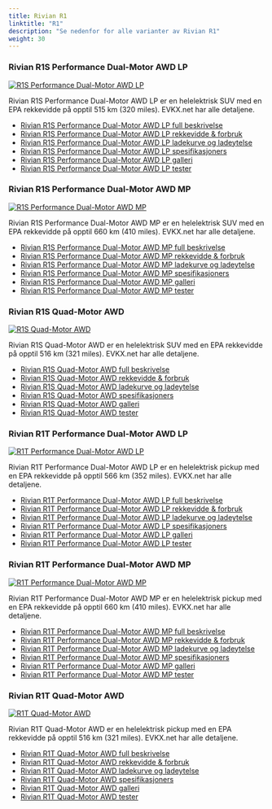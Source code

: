 ```yaml
---
title: Rivian R1
linktitle: "R1"
description: "Se nedenfor for alle varianter av Rivian R1"
weight: 30
---
```

### Rivian R1S Performance Dual-Motor AWD LP

<a href="r1s_performance_dual-motor_awd_lp/"><img src="https://media.evkx.net/multimedia/models/rivian/r1/r1s_performance_dual-motor_awd_lp/main_1_st.jpg" class="img-fluid" alt="R1S Performance Dual-Motor AWD LP" ></a>

Rivian R1S Performance Dual-Motor AWD LP er en helelektrisk SUV med en EPA rekkevidde på opptil 515 km (320 miles). EVKX.net har alle detaljene. 

- [Rivian R1S Performance Dual-Motor AWD LP full beskrivelse](r1s_performance_dual-motor_awd_lp/)
- [Rivian R1S Performance Dual-Motor AWD LP rekkevidde & forbruk](r1s_performance_dual-motor_awd_lp/rangeandconsumption)
- [Rivian R1S Performance Dual-Motor AWD LP ladekurve og ladeytelse](r1s_performance_dual-motor_awd_lp/chargingcurve)
- [Rivian R1S Performance Dual-Motor AWD LP spesifikasjoners](r1s_performance_dual-motor_awd_lp/specifications)
- [Rivian R1S Performance Dual-Motor AWD LP galleri](r1s_performance_dual-motor_awd_lp/gallery)
- [Rivian R1S Performance Dual-Motor AWD LP tester](r1s_performance_dual-motor_awd_lp/reviews)

### Rivian R1S Performance Dual-Motor AWD MP

<a href="r1s_performance_dual-motor_awd_mp/"><img src="https://media.evkx.net/multimedia/models/rivian/r1/r1s_performance_dual-motor_awd_mp/main_1_st.jpg" class="img-fluid" alt="R1S Performance Dual-Motor AWD MP" ></a>

Rivian R1S Performance Dual-Motor AWD MP er en helelektrisk SUV med en EPA rekkevidde på opptil 660 km (410 miles). EVKX.net har alle detaljene. 

- [Rivian R1S Performance Dual-Motor AWD MP full beskrivelse](r1s_performance_dual-motor_awd_mp/)
- [Rivian R1S Performance Dual-Motor AWD MP rekkevidde & forbruk](r1s_performance_dual-motor_awd_mp/rangeandconsumption)
- [Rivian R1S Performance Dual-Motor AWD MP ladekurve og ladeytelse](r1s_performance_dual-motor_awd_mp/chargingcurve)
- [Rivian R1S Performance Dual-Motor AWD MP spesifikasjoners](r1s_performance_dual-motor_awd_mp/specifications)
- [Rivian R1S Performance Dual-Motor AWD MP galleri](r1s_performance_dual-motor_awd_mp/gallery)
- [Rivian R1S Performance Dual-Motor AWD MP tester](r1s_performance_dual-motor_awd_mp/reviews)

### Rivian R1S Quad-Motor AWD

<a href="r1s_quad-motor_awd/"><img src="https://media.evkx.net/multimedia/models/rivian/r1/r1s_quad-motor_awd/main_1_st.jpg" class="img-fluid" alt="R1S Quad-Motor AWD" ></a>

Rivian R1S Quad-Motor AWD er en helelektrisk SUV med en EPA rekkevidde på opptil 516 km (321 miles). EVKX.net har alle detaljene. 

- [Rivian R1S Quad-Motor AWD full beskrivelse](r1s_quad-motor_awd/)
- [Rivian R1S Quad-Motor AWD rekkevidde & forbruk](r1s_quad-motor_awd/rangeandconsumption)
- [Rivian R1S Quad-Motor AWD ladekurve og ladeytelse](r1s_quad-motor_awd/chargingcurve)
- [Rivian R1S Quad-Motor AWD spesifikasjoners](r1s_quad-motor_awd/specifications)
- [Rivian R1S Quad-Motor AWD galleri](r1s_quad-motor_awd/gallery)
- [Rivian R1S Quad-Motor AWD tester](r1s_quad-motor_awd/reviews)

### Rivian R1T Performance Dual-Motor AWD LP

<a href="r1t_performance_dual-motor_awd_lp/"><img src="https://media.evkx.net/multimedia/models/rivian/r1/r1t_performance_dual-motor_awd_lp/main_1_st.jpg" class="img-fluid" alt="R1T Performance Dual-Motor AWD LP" ></a>

Rivian R1T Performance Dual-Motor AWD LP er en helelektrisk pickup med en EPA rekkevidde på opptil 566 km (352 miles). EVKX.net har alle detaljene. 

- [Rivian R1T Performance Dual-Motor AWD LP full beskrivelse](r1t_performance_dual-motor_awd_lp/)
- [Rivian R1T Performance Dual-Motor AWD LP rekkevidde & forbruk](r1t_performance_dual-motor_awd_lp/rangeandconsumption)
- [Rivian R1T Performance Dual-Motor AWD LP ladekurve og ladeytelse](r1t_performance_dual-motor_awd_lp/chargingcurve)
- [Rivian R1T Performance Dual-Motor AWD LP spesifikasjoners](r1t_performance_dual-motor_awd_lp/specifications)
- [Rivian R1T Performance Dual-Motor AWD LP galleri](r1t_performance_dual-motor_awd_lp/gallery)
- [Rivian R1T Performance Dual-Motor AWD LP tester](r1t_performance_dual-motor_awd_lp/reviews)

### Rivian R1T Performance Dual-Motor AWD MP

<a href="r1t_performance_dual-motor_awd_mp/"><img src="https://media.evkx.net/multimedia/models/rivian/r1/r1t_performance_dual-motor_awd_mp/main_1_st.jpg" class="img-fluid" alt="R1T Performance Dual-Motor AWD MP" ></a>

Rivian R1T Performance Dual-Motor AWD MP er en helelektrisk pickup med en EPA rekkevidde på opptil 660 km (410 miles). EVKX.net har alle detaljene. 

- [Rivian R1T Performance Dual-Motor AWD MP full beskrivelse](r1t_performance_dual-motor_awd_mp/)
- [Rivian R1T Performance Dual-Motor AWD MP rekkevidde & forbruk](r1t_performance_dual-motor_awd_mp/rangeandconsumption)
- [Rivian R1T Performance Dual-Motor AWD MP ladekurve og ladeytelse](r1t_performance_dual-motor_awd_mp/chargingcurve)
- [Rivian R1T Performance Dual-Motor AWD MP spesifikasjoners](r1t_performance_dual-motor_awd_mp/specifications)
- [Rivian R1T Performance Dual-Motor AWD MP galleri](r1t_performance_dual-motor_awd_mp/gallery)
- [Rivian R1T Performance Dual-Motor AWD MP tester](r1t_performance_dual-motor_awd_mp/reviews)

### Rivian R1T Quad-Motor AWD

<a href="r1t_quad-motor_awd/"><img src="https://media.evkx.net/multimedia/models/rivian/r1/r1t_quad-motor_awd/main_1_st.jpg" class="img-fluid" alt="R1T Quad-Motor AWD" ></a>

Rivian R1T Quad-Motor AWD er en helelektrisk pickup med en EPA rekkevidde på opptil 516 km (321 miles). EVKX.net har alle detaljene. 

- [Rivian R1T Quad-Motor AWD full beskrivelse](r1t_quad-motor_awd/)
- [Rivian R1T Quad-Motor AWD rekkevidde & forbruk](r1t_quad-motor_awd/rangeandconsumption)
- [Rivian R1T Quad-Motor AWD ladekurve og ladeytelse](r1t_quad-motor_awd/chargingcurve)
- [Rivian R1T Quad-Motor AWD spesifikasjoners](r1t_quad-motor_awd/specifications)
- [Rivian R1T Quad-Motor AWD galleri](r1t_quad-motor_awd/gallery)
- [Rivian R1T Quad-Motor AWD tester](r1t_quad-motor_awd/reviews)

